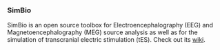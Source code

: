 ### SimBio

SimBio is an open source toolbox for Electroencephalography (EEG) and Magnetoencephalography (MEG) source analysis as well as for the simulation of transcranial electric stimulation (tES).
Check out its [wiki](https://www.mrt.uni-jena.de/simbio/index.php).
